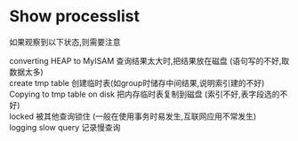 # Show processlist

如果观察到以下状态,则需要注意

converting HEAP to MyISAM 查询结果太大时,把结果放在磁盘 (语句写的不好,取数据太多)  
create tmp table             创建临时表(如group时储存中间结果,说明索引建的不好)  
Copying to tmp table on disk   把内存临时表复制到磁盘 (索引不好,表字段选的不好)   
locked         被其他查询锁住 (一般在使用事务时易发生,互联网应用不常发生)    
logging slow query 记录慢查询 
